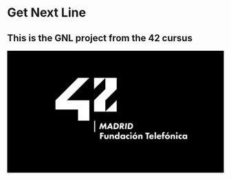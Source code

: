 # Get Next Line
## This is the GNL project from the 42 cursus

<img src="./resources/42_madrid.jpg" align="center" title="42"/>
